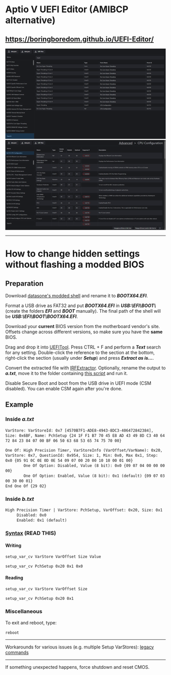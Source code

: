 # Aptio V UEFI Editor (AMIBCP alternative)

## https://boringboredom.github.io/UEFI-Editor/

![](./images/SS1.png)
![](./images/SS2.png)

---

# How to change hidden settings without flashing a modded BIOS

## Preparation

Download [datasone's modded shell](https://github.com/datasone/grub-mod-setup_var/releases) and rename it to **_BOOTX64.EFI_**.

Format a USB drive as FAT32 and put **_BOOTX64.EFI_** in **_USB:\EFI\BOOT\\_** (create the folders **_EFI_** and **_BOOT_** manually). The final path of the shell will be **_USB:\EFI\BOOT\BOOTX64.EFI_**.

Download your **current** BIOS version from the motherboard vendor's site. Offsets change across different versions, so make sure you have the **same** BIOS.

Drag and drop it into [UEFITool](https://github.com/LongSoft/UEFITool/releases). Press CTRL + F and perform a **_Text_** search for any setting. Double-click the reference to the section at the bottom, right-click the section (usually under **_Setup_**) and press **_Extract as is..._**.

Convert the extracted file with [IRFExtractor](https://github.com/LongSoft/Universal-IFR-Extractor/releases). Optionally, rename the output to **_a.txt_**, move it to the folder containing [this script](https://github.com/BoringBoredom/IFR-Formatter/releases) and run it.

Disable Secure Boot and boot from the USB drive in UEFI mode (CSM disabled). You can enable CSM again after you're done.

## Example

### Inside _a.txt_

```
VarStore: VarStoreId: 0x7 [4570B7F1-ADE8-4943-8DC3-406472842384], Size: 0x6BF, Name: PchSetup {24 1F F1 B7 70 45 E8 AD 43 49 8D C3 40 64 72 84 23 84 07 00 BF 06 50 63 68 53 65 74 75 70 00}
```

```
One Of: High Precision Timer, VarStoreInfo (VarOffset/VarName): 0x20, VarStore: 0x7, QuestionId: 0x954, Size: 1, Min: 0x0, Max 0x1, Step: 0x0 {05 91 0C 0E 0D 0E 54 09 07 00 20 00 10 10 00 01 00}
        One Of Option: Disabled, Value (8 bit): 0x0 {09 07 04 00 00 00 00}
        One Of Option: Enabled, Value (8 bit): 0x1 (default) {09 07 03 00 30 00 01}
End One Of {29 02}
```

### Inside _b.txt_

```
High Precision Timer | VarStore: PchSetup, VarOffset: 0x20, Size: 0x1
     Disabled: 0x0
     Enabled: 0x1 (default)
```

### [Syntax](https://github.com/datasone/grub-mod-setup_var#setup_var_cv) (READ THIS)

#### Writing

```
setup_var_cv VarStore VarOffset Size Value
```

```
setup_var_cv PchSetup 0x20 0x1 0x0
```

#### Reading

```
setup_var_cv VarStore VarOffset Size
```

```
setup_var_cv PchSetup 0x20 0x1
```

### Miscellaneous

To exit and reboot, type:

```
reboot
```

---

Workarounds for various issues (e.g. multiple Setup VarStores): [legacy commands](https://github.com/datasone/grub-mod-setup_var#legacy-commands)

---

If something unexpected happens, force shutdown and reset CMOS.
